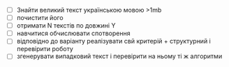 - [ ] Знайти великий текст українською мовою >1mb
- [ ] почистити його
- [ ] отримати N текстів по довжині Y
- [ ] навчитися обчислювати спотворення
- [ ] відповідно до варіанту реалізувати свй критерій + структурний і перевірити роботу
- [ ] згенерувати випадковий текст і перевірити на ньому ті ж алгоритми

